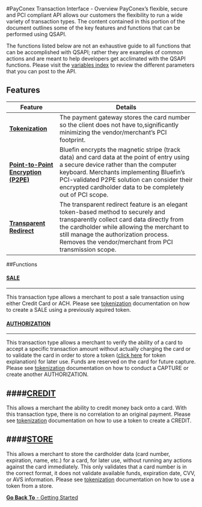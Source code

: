 #PayConex Transaction Interface - Overview
PayConex’s flexible, secure and PCI compliant API allows our customers the flexibility to run a wide variety of transaction types. The content contained in this portion of the document outlines some of the key features and functions that can be performed using QSAPI. 

The functions listed below are not an exhaustive guide to all functions that can be accomplished with QSAPI; rather they are examples of common actions and are meant to help developers get acclimated with the QSAPI functions. Please visit the [variables index]() to review the different parameters that you can post to the API.

## Features

Feature| Details
------------- | -------------
[**Tokenization**]() | The payment gateway stores the card number so the client does not have to,significantly minimizing the vendor/merchant’s PCI footprint.
[**Point-to-Point Encryption (P2PE)**]()  | Bluefin encrypts the magnetic stripe (track data) and card data at the point of entry using a secure device rather than the computer keyboard. Merchants implementing Bluefin’s PCI-validated P2PE solution can consider their encrypted cardholder data to be completely out of PCI scope.
[**Transparent Redirect**]() | The transparent redirect feature is an elegant token-based method to securely and transparently collect card data directly from the cardholder while allowing the merchant to still manage the authorization process. Removes the vendor/merchant from PCI transmission scope.


##Functions

#### [SALE]()
-----
This transaction type allows a merchant to post a sale transaction using either Credit Card or ACH. Please see [tokenization]() documentation on how to create a SALE using a previously aquired token. 

#### [AUTHORIZATION]()
-----
This transaction type allows a merchant to verify the ability of a card to accept a specific transaction amount without actually charging the card or to validate the card in order to store a token ([click here]() for token explanation) for later use. Funds are reserved on the card for future capture. Please see [tokenization]() documentation on how to conduct a CAPTURE or create another AUTHORIZATION.

####[CREDIT]()
-----
This allows a merchant the ability to credit money back onto a card. With this transaction type, there is no correlation to an original payment. Please see [tokenization]() documentation on how to use a token to create a CREDIT. 

####[STORE]()
-----
This allows a merchant to store the cardholder data (card number, expiration, name, etc.) for a card, for later use, without running any actions against the card immediately. This only validates that a card number is in the correct format, it does not validate available funds, expiration date, CVV, or AVS information. Please see [tokenization]() documentation on how to use a token from a store. 

[**Go Back To** - Getting Started](/getting-started.md)

